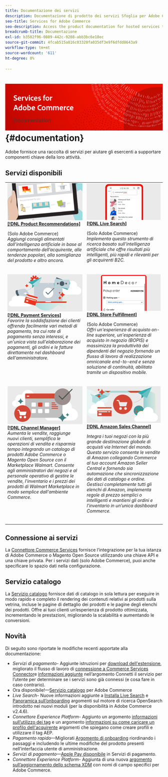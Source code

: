 ```yaml
---
title: Documentazione dei servizi
description: Documentazione di prodotto dei servizi Sfoglia per Adobe Commerce
seo-title: Services for Adobe Commerce
seo-description: Access the product documentation for hosted services that help Adobe Commerce and Magento Open Source merchants support key components of their business.
breadcrumb-title: Documentazione
exl-id: b3502f96-0809-442c-9208-abb3bc6e18ec
source-git-commit: 4fcab515a816c03320fa035df3e9f6dfdd8643a9
workflow-type: tm+mt
source-wordcount: '611'
ht-degree: 0%

---
```


# <!-- use banner as heading -->![Documentazione dei servizi](./assets/banner-services-home.png) {#documentation}

Adobe fornisce una raccolta di servizi per aiutare gli esercenti a supportare componenti chiave della loro attività.

## Servizi disponibili

<table>
<tr>
   <td valign="top">
       <img alt="[!UICONTROL Product Recommendations]" src="assets/product-recs.png" />
    <div><a href="https://experienceleague.adobe.com/docs/commerce-merchant-services/product-recommendations/overview.html">
    <strong>[!DNL Product Recommendations]</strong></a>
    </div>
    <p>(Solo Adobe Commerce)<br><em>Aggiungi consigli alimentati dall’intelligenza artificiale in base al comportamento dell’acquirente, alle tendenze popolari, alla somiglianza del prodotto e altro ancora.</em></p>
    </br>
  </td>
  <td valign="top">
      <img alt="[!DNL Live Search]" src="assets/live-search.png" />
    <div>
    <a href="https://experienceleague.adobe.com/docs/commerce-merchant-services/live-search/overview.html"><strong>[!DNL Live Search]</strong></a>
    </div>
    <p>(Solo Adobe Commerce)<br><em>Implementa questo strumento di ricerca basato sull’intelligenza artificiale che offre risultati più intelligenti, più rapidi e rilevanti per gli acquirenti B2C.</em></p>
    </br>
  </td>
</tr>
<tr>
  <td valign="top">
    <img alt="[!DNL Payment Services]" src="assets/payment-services.png"/>
    <div>
    <a href="https://experienceleague.adobe.com/docs/commerce-merchant-services/payment-services/guide-overview.html"><strong>[!DNL Payment Services]</strong></a>
    </div>
    <em>Favorire la soddisfazione dei clienti offrendo facilmente vari metodi di pagamento, tra cui rate di pagamento senza interessi, e un'unica vista sull'elaborazione dei pagamenti, gli ordini e le fatture direttamente nel dashboard dell'amministratore.</em>
    </br>
  </td>
  <td valign="top">
    <img alt="Evasione del negozio" src="assets/store-fulfillment-landing-graphic.png"/>
    <div><a href="https://experienceleague.adobe.com/docs/commerce-merchant-services/store-fulfillment/guide-overview.html">
    <strong>[!DNL Store Fulfillment]</strong></a>
    </div>
    <p>(Solo Adobe Commerce)<br><em>Offri un'esperienza di acquisto on-line superiore, un'esperienza di acquisto in negozio (BOPIS) e massimizza la produttività dei dipendenti del negozio fornendo un flusso di lavoro di realizzazione omnicanale end-to-end e senza soluzione di continuità, abilitato tramite un dispositivo mobile.</em></p>
    </br>
  </td>
  </tr>
  <tr>
   <td valign="top">
    <img alt="[!DNL Channel Manager]" src="assets/channel-manager.png"/>
    <div>
    <a href="https://experienceleague.adobe.com/docs/commerce-channels/channel-manager/guide-overview.html"><strong>[!DNL Channel Manager]</strong></a>
    </div>
    <em>Aumenta le vendite, raggiunge nuovi clienti, semplifica le operazioni di vendita e risparmia tempo integrando un catalogo di prodotti Adobe Commerce o Magento Open Source con il Marketplace Walmart. Consente agli amministratori dei negozi e al personale operativo di gestire le vendite, l'inventario e i prezzi dei prodotti di Walmart Marketplace in modo semplice dall'ambiente Commerce.</em>
    </br>
  </td>
    <td valign="top">
       <img alt="Canale di vendita Amazon" src="assets/amazon-channel.png" />
    <div><a href="https://experienceleague.adobe.com/docs/commerce-channels/amazon/guide-overview.html">
    <strong>[!DNL Amazon Sales Channel]</strong></a>
    </div>
    <p><em>Integra i tuoi negozi con la più grande destinazione globale di acquisti via Internet del mondo. Questo servizio consente le vendite di Amazon collegando Commerce al tuo account Amazon Seller Central e fornendo sia automazione che sincronizzazione dei dati di catalogo e ordine. Gestisci completamente tutti gli elenchi di Amazon, implementa regole di prezzo semplici o intelligenti e mantieni gli ordini e l’inventario in un’unica dashboard Commerce.</em></p>
    </br>
  </td>
</tr>
</table>

## Connessione ai servizi

La [Connettore Commerce Services](saas.md) fornisce l’integrazione per la tua istanza di Adobe Commerce o Magento Open Source utilizzando una chiave API e una chiave privata. Per i servizi dati (solo Adobe Commerce), puoi anche specificare lo spazio dati nella configurazione.

## Servizio catalogo

La [Servizio catalogo](https://experienceleague.adobe.com/docs/commerce-merchant-services/catalog-service/guide-overview.html) fornisce dati di catalogo in sola lettura per eseguire in modo rapido e completo il rendering dei contenuti relativi ai prodotti sulla vetrina, incluse le pagine di dettaglio dei prodotti e le pagine degli elenchi dei prodotti. Offre ai tuoi clienti un’esperienza di prodotto ottimizzata, incrementando le prestazioni, migliorando la scalabilità e aumentando le conversioni.

## Novità

Di seguito sono riportate le modifiche recenti apportate alla documentazione:

* *Servizi di pagamento*- Aggiunte istruzioni per [download dell&#39;estensione](https://experienceleague.adobe.com/docs/commerce-merchant-services/payment-services/get-started/install.html#download-the-extension), migliorato il flusso di lavoro di [connessione a Commerce Services Connector](https://experienceleague.adobe.com/docs/commerce-merchant-services/payment-services/get-started/connect.html)e [informazioni aggiunte](https://experienceleague.adobe.com/docs/commerce-merchant-services/payment-services/get-started/connect.html) nell’argomento Connetti il servizio per l’utente per determinare se i servizi sono già connessi (e cosa fare in caso contrario).
* Ora disponibile!—[Servizio catalogo](https://experienceleague.adobe.com/docs/commerce-merchant-services/catalog-service/overview.html) per Adobe Commerce
* *Live Search*- Nuove informazioni aggiunte a [Installa Live Search](https://experienceleague.adobe.com/docs/commerce-merchant-services/live-search/onboard/install.html) e [Panoramica sull’onboarding](https://experienceleague.adobe.com/docs/commerce-merchant-services/live-search/onboard/onboarding-overview.html) argomenti sul motore di ricerca OpenSearch introdotto nei nuovi moduli (per la disponibilità in Adobe Commerce v2.4.6).
* *Connettore Experience Platform*- Aggiunto un argomento [informazioni sull’utilizzo dei tag](https://experienceleague.adobe.com/docs/commerce-merchant-services/experience-platform-connector/event-forwarding/using-tags.html) e un argomento [informazioni su come caricare un profilo dell&#39;acquirente](https://experienceleague.adobe.com/docs/commerce-merchant-services/experience-platform-connector/fundamentals/profile.html) argomenti che spiegano come creare profili e utilizzare il tag AEP.
* *Pagamento rapido*—Migliorati [Argomento di onboarding](https://experienceleague.adobe.com/docs/commerce-merchant-services/quick-checkout/getting-started/onboarding.html) riordinando i passaggi e includendo le ultime modifiche del prodotto presenti nell’interfaccia utente di amministrazione.
* *Servizi di pagamento*—[Apple Pay disponibile](https://experienceleague.adobe.com/docs/commerce-merchant-services/payment-services/payments-options.html#apple-pay-button) in Servizi di pagamento.
* *Connettore Experience Platform*- Aggiunta di una nuova [argomento sull’aggiornamento dello schema XDM](https://experienceleague.adobe.com/docs/commerce-merchant-services/experience-platform-connector/fundamentals/update-xdm.html) con nomi di campo specifici per Adobe Commerce.

